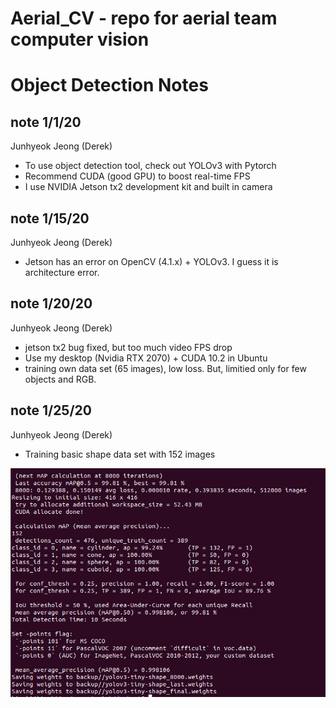# Aerial_CV - repo for aerial team computer vision


# Object Detection Notes
## note 1/1/20
Junhyeok Jeong (Derek)
- To use object detection tool, check out YOLOv3 with Pytorch
- Recommend CUDA (good GPU) to boost real-time FPS
- I use NVIDIA Jetson tx2 development kit and built in camera

## note 1/15/20
Junhyeok Jeong (Derek)
- Jetson has an error on OpenCV (4.1.x) + YOLOv3. I guess it is architecture error.

## note 1/20/20
Junhyeok Jeong (Derek)
- jetson tx2 bug fixed, but too much video FPS drop
- Use my desktop (Nvidia RTX 2070) + CUDA 10.2 in Ubuntu
- training own data set (65 images), low loss. But, limitied only for few objects and RGB.

## note 1/25/20
Junhyeok Jeong (Derek)
- Training basic shape data set with 152 images

![training result](https://github.com/wnsgur4322/aerial_cv-1/blob/master/152%20shape-images%20training%20result.png)
